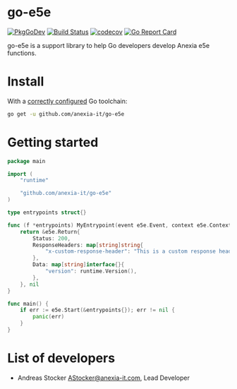 go-e5e
======

[![PkgGoDev](https://pkg.go.dev/badge/github.com/anexia-it/go-e5e)](https://pkg.go.dev/github.com/anexia-it/go-e5e)
[![Build Status](https://travis-ci.org/anexia-it/go-e5e.svg?branch=master)](https://travis-ci.org/anexia-it/go-e5e)
[![codecov](https://codecov.io/gh/anexia-it/go-e5e/branch/master/graph/badge.svg)](https://codecov.io/gh/anexia-it/go-e5e)
[![Go Report Card](https://goreportcard.com/badge/github.com/anexia-it/go-e5e)](https://goreportcard.com/report/github.com/anexia-it/go-e5e)

go-e5e is a support library to help Go developers develop Anexia e5e functions.

# Install

With a [correctly configured](https://golang.org/doc/install#testing) Go toolchain:

```sh
go get -u github.com/anexia-it/go-e5e
```

# Getting started

```go
package main

import (
	"runtime"

	"github.com/anexia-it/go-e5e"
)

type entrypoints struct{}

func (f *entrypoints) MyEntrypoint(event e5e.Event, context e5e.Context) (*e5e.Return, error) {
	return &e5e.Return{
		Status: 200,
		ResponseHeaders: map[string]string{
			"x-custom-response-header": "This is a custom response header",
		},
		Data: map[string]interface{}{
			"version": runtime.Version(),
		},
	}, nil
}

func main() {
	if err := e5e.Start(&entrypoints{}); err != nil {
		panic(err)
	}
}
```

# List of developers

* Andreas Stocker <AStocker@anexia-it.com>, Lead Developer
